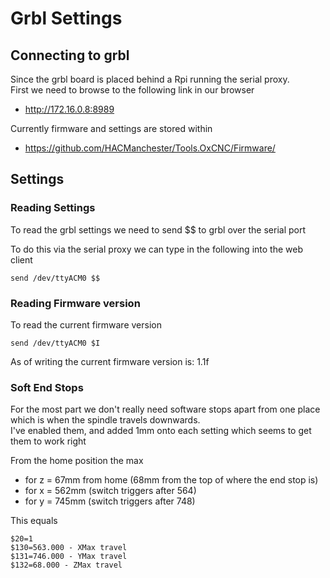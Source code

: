 # Grbl Settings

## Connecting to grbl

Since the grbl board is placed behind a Rpi running the serial proxy.<br>
First we need to browse to the following link in our browser

  * <http://172.16.0.8:8989>

Currently firmware and settings are stored within

  * <https://github.com/HACManchester/Tools.OxCNC/Firmware/>


## Settings


### Reading Settings

To read the grbl settings we need to send $$ to grbl over the serial port

To do this via the serial proxy we can type in the following into the web client
```
send /dev/ttyACM0 $$
```


### Reading Firmware version

To read the current firmware version
```
send /dev/ttyACM0 $I
```

As of writing the current firmware version is: 1.1f


### Soft End Stops

For the most part we don't really need software stops apart from one place which is when the spindle travels downwards. <br>
I've enabled them, and added 1mm onto each setting which seems to get them to work right

From the home position the max 

  * for z = 67mm from home (68mm from the top of where the end stop is)
  * for x = 562mm (switch triggers after 564)
  * for y = 745mm (switch triggers after 748)


This equals
```
$20=1
$130=563.000 - XMax travel
$131=746.000 - YMax travel
$132=68.000 - ZMax travel
```
